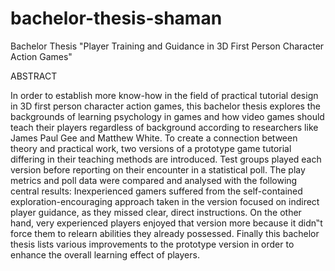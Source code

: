 # bachelor-thesis-shaman

Bachelor Thesis "Player Training and Guidance in 3D First Person Character Action Games"


ABSTRACT

In order to establish more know-how in the field of practical tutorial design in 3D first person character action games, this bachelor thesis explores the backgrounds of learning psychology in games and how video games should teach their players regardless of background according to researchers like James Paul Gee and Matthew White. To create a connection between theory and practical work, two versions of a prototype game tutorial differing in their teaching methods are introduced. Test groups played each version before reporting on their encounter in a statistical poll. The play metrics and poll data were compared and analysed with the following central results: Inexperienced gamers suffered from the self-contained exploration-encouraging approach taken in the version focused on indirect player guidance, as they missed clear, direct instructions. On the other hand, very experienced players enjoyed that version more because it didn‟t force them to relearn abilities they already possessed. Finally this bachelor thesis lists various improvements to the prototype version in order to enhance the overall learning effect of players.

